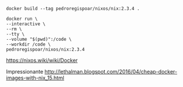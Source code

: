 ##


`docker build --tag pedroregispoar/nixos/nix:2.3.4 .`

```
docker run \
--interactive \
--rm \
--tty \
--volume "$(pwd)":/code \
--workdir /code \
pedroregispoar/nixos/nix:2.3.4 
```

https://nixos.wiki/wiki/Docker

Impressionante
http://lethalman.blogspot.com/2016/04/cheap-docker-images-with-nix_15.html